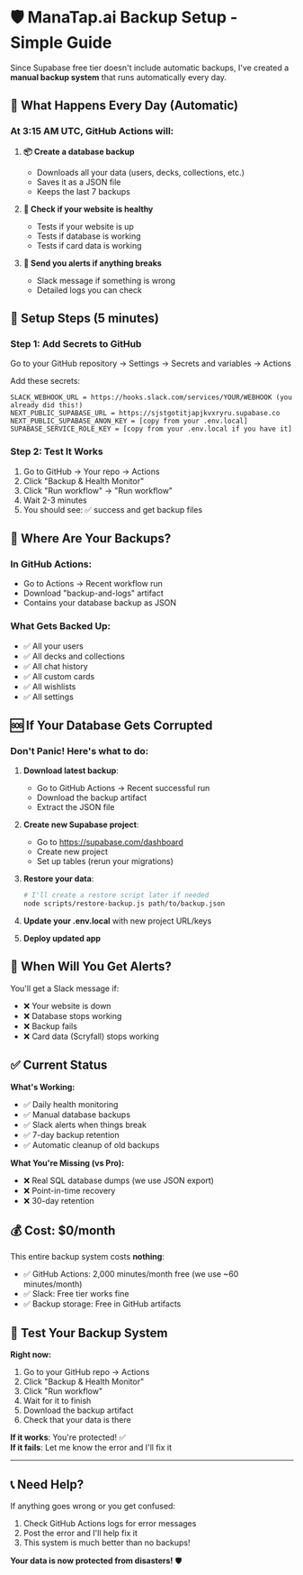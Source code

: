 # 🛡️ ManaTap.ai Backup Setup - Simple Guide

Since Supabase free tier doesn't include automatic backups, I've created a **manual backup system** that runs automatically every day.

## 🤖 What Happens Every Day (Automatic)

### **At 3:15 AM UTC, GitHub Actions will:**

1. **📦 Create a database backup**
   - Downloads all your data (users, decks, collections, etc.)
   - Saves it as a JSON file
   - Keeps the last 7 backups

2. **🏥 Check if your website is healthy**
   - Tests if your website is up
   - Tests if database is working  
   - Tests if card data is working

3. **📱 Send you alerts if anything breaks**
   - Slack message if something is wrong
   - Detailed logs you can check

## 🔧 Setup Steps (5 minutes)

### Step 1: Add Secrets to GitHub

Go to your GitHub repository → Settings → Secrets and variables → Actions

Add these secrets:

```
SLACK_WEBHOOK_URL = https://hooks.slack.com/services/YOUR/WEBHOOK (you already did this!)
NEXT_PUBLIC_SUPABASE_URL = https://sjstgotitjapjkvxryru.supabase.co
NEXT_PUBLIC_SUPABASE_ANON_KEY = [copy from your .env.local]
SUPABASE_SERVICE_ROLE_KEY = [copy from your .env.local if you have it]
```

### Step 2: Test It Works

1. Go to GitHub → Your repo → Actions
2. Click "Backup & Health Monitor"  
3. Click "Run workflow" → "Run workflow"
4. Wait 2-3 minutes
5. You should see: ✅ success and get backup files

## 📁 Where Are Your Backups?

### **In GitHub Actions:**
- Go to Actions → Recent workflow run
- Download "backup-and-logs" artifact  
- Contains your database backup as JSON

### **What Gets Backed Up:**
- ✅ All your users
- ✅ All decks and collections
- ✅ All chat history
- ✅ All custom cards
- ✅ All wishlists
- ✅ All settings

## 🆘 If Your Database Gets Corrupted

### **Don't Panic! Here's what to do:**

1. **Download latest backup**:
   - Go to GitHub Actions → Recent successful run
   - Download the backup artifact
   - Extract the JSON file

2. **Create new Supabase project**:
   - Go to https://supabase.com/dashboard
   - Create new project
   - Set up tables (rerun your migrations)

3. **Restore your data**:
   ```bash
   # I'll create a restore script later if needed
   node scripts/restore-backup.js path/to/backup.json
   ```

4. **Update your .env.local** with new project URL/keys

5. **Deploy updated app**

## 🚨 When Will You Get Alerts?

You'll get a Slack message if:
- ❌ Your website is down
- ❌ Database stops working  
- ❌ Backup fails
- ❌ Card data (Scryfall) stops working

## ✅ Current Status

**What's Working:**
- ✅ Daily health monitoring
- ✅ Manual database backups  
- ✅ Slack alerts when things break
- ✅ 7-day backup retention
- ✅ Automatic cleanup of old backups

**What You're Missing (vs Pro):**
- ❌ Real SQL database dumps (we use JSON export)
- ❌ Point-in-time recovery  
- ❌ 30-day retention

## 💰 Cost: $0/month

This entire backup system costs **nothing**:
- ✅ GitHub Actions: 2,000 minutes/month free (we use ~60 minutes/month)
- ✅ Slack: Free tier works fine
- ✅ Backup storage: Free in GitHub artifacts

## 🧪 Test Your Backup System

**Right now:**
1. Go to your GitHub repo → Actions
2. Click "Backup & Health Monitor"
3. Click "Run workflow"  
4. Wait for it to finish
5. Download the backup artifact
6. Check that your data is there

**If it works**: You're protected! ✅  
**If it fails**: Let me know the error and I'll fix it

---

## 📞 Need Help?

If anything goes wrong or you get confused:
1. Check GitHub Actions logs for error messages
2. Post the error and I'll help fix it
3. This system is much better than no backups!

**Your data is now protected from disasters!** 🛡️